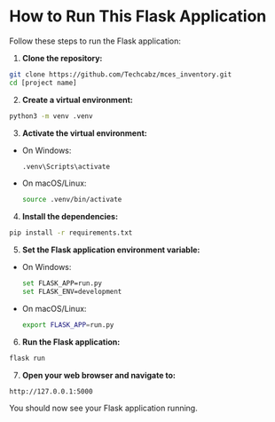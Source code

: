 # How to Run This Flask Application

Follow these steps to run the Flask application:

1. **Clone the repository:**
  ```bash
  git clone https://github.com/Techcabz/mces_inventory.git
  cd [project name]
  ```

2. **Create a virtual environment:**
  ```bash
  python3 -m venv .venv
  ```

3. **Activate the virtual environment:**
  - On Windows:
    ```bash
    .venv\Scripts\activate
    ```
  - On macOS/Linux:
    ```bash
    source .venv/bin/activate
    ```

4. **Install the dependencies:**
  ```bash
  pip install -r requirements.txt
  ```

5. **Set the Flask application environment variable:**
  - On Windows:
    ```bash
    set FLASK_APP=run.py
    set FLASK_ENV=development
    ```
  - On macOS/Linux:
    ```bash
    export FLASK_APP=run.py
    ```

6. **Run the Flask application:**
  ```bash
  flask run
  ```

7. **Open your web browser and navigate to:**
  ```
  http://127.0.0.1:5000
  ```

You should now see your Flask application running.
